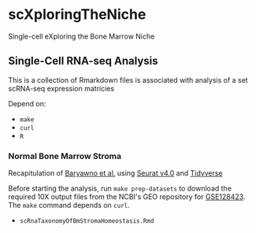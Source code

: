 # scXploringTheNiche
Single-cell eXploring the Bone Marrow Niche

## Single-Cell RNA-seq Analysis
This is a collection of Rmarkdown files is associated with analysis of a set scRNA-seq expression matricies

Depend on:
* `make`
* `curl`
* `R`

### Normal Bone Marrow Stroma
Recapitulation of [Baryawno et al.](https://doi.org/10.1016/j.cell.2019.04.040) using [Seurat v4.0](https://satijalab.org/seurat/index.html) and [Tidyverse](https://www.tidyverse.org)

Before starting the analysis, run `make prep-datasets` to download the required 10X output files from the NCBI's GEO repository for [GSE128423](https://www.ncbi.nlm.nih.gov/geo/query/acc.cgi?acc=GSE128423). The `make` command depends on `curl`.

* `scRnaTaxonomyOfBmStromaHomeostasis.Rmd`

